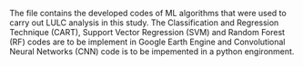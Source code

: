 The file contains the developed codes of ML algorithms that were used to carry out LULC analysis in this study. The Classification and Regression Technique (CART), Support Vector Regression (SVM) and Random Forest (RF) codes are to be implement in Google Earth Engine and Convolutional Neural Networks (CNN) code is to be impemented in a python engironment. 
